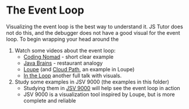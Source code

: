 # The Event Loop

Visualizing the event loop is the best way to understand it. JS Tutor does not do this, and the debugger does not have a good visual for the event loop. To begin wrapping your head around the

1. Watch some videos about the event loop:
   - [Coding Nomad](https://www.youtube.com/watch?v=5YcMKYTZZvk) - short clear example
   - [Java Brains](https://www.youtube.com/watch?v=EI7sN1dDwcY) - restaurant analogy
   - [Loupe](http://latentflip.com/loupe) (and [Cloud Path](https://www.youtube.com/watch?v=4xsvn6VUTwQ), an example in Loupe)
   - [In the Loop](https://www.youtube.com/watch?v=cCOL7MC4Pl0) another full talk with visuals.
2. Study some examples in JSV 9000 (the examples in this folder)
   - Studying them in [JSV 9000](https://www.jsv9000.app/) will help see the event loop in action
   - JSV 9000 is a visualization tool inspired by Loupe, but is more complete and reliable
